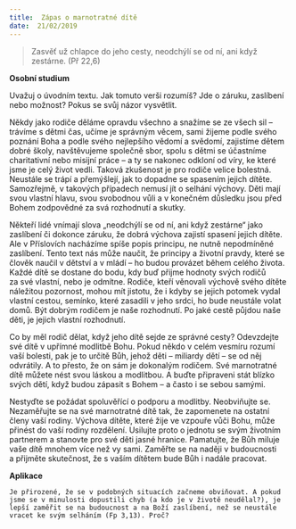```yaml
---
title:  Zápas o marnotratné dítě
date:  21/02/2019
---
```


> <p></p>
> Zasvěť už chlapce do jeho cesty, neodchýlí se od ní, ani když zestárne. (Př 22,6)

**Osobní studium**

Uvažuj o úvodním textu. Jak tomuto verši rozumíš? Jde o záruku, zaslíbení nebo možnost? Pokus se svůj názor vysvětlit.

Někdy jako rodiče děláme opravdu všechno a snažíme se ze všech sil – trávíme s dětmi čas, učíme je správným věcem, sami žijeme podle svého poznání Boha a podle svého nejlepšího vědomí a svědomí, zajistíme dětem dobré školy, navštěvujeme společně sbor, spolu s dětmi se účastníme charitativní nebo misijní práce – a ty se nakonec odkloní od víry, ke které jsme je celý život vedli. Taková zkušenost je pro rodiče velice bolestná. Neustále se trápí a přemýšlejí, jak to dopadne se spasením jejich dítěte. Samozřejmě, v takových případech nemusí jít o selhání výchovy. Děti mají svou vlastní hlavu, svou svobodnou vůli a v konečném důsledku jsou před Bohem zodpovědné za svá rozhodnutí a skutky.

Někteří lidé vnímají slova „neodchýlí se od ní, ani když zestárne“ jako zaslíbení či dokonce záruku, že dobrá výchova zajistí spasení jejich dítěte. Ale v Příslovích nacházíme spíše popis principu, ne nutně nepodmíněné zaslíbení. Tento text nás může naučit, že principy a životní pravdy, které se člověk naučil v dětství a v mládí – ho budou provázet během celého života. Každé dítě se dostane do bodu, kdy buď přijme hodnoty svých rodičů za své vlastní, nebo je odmítne. Rodiče, kteří věnovali výchově svého dítěte náležitou pozornost, mohou mít jistotu, že i kdyby se jejich potomek vydal vlastní cestou, semínko, které zasadili v jeho srdci, ho bude neustále volat domů. Být dobrým rodičem je naše rozhodnutí. Po jaké cestě půjdou naše děti, je jejich vlastní rozhodnutí.

Co by měl rodič dělat, když jeho dítě sejde ze správné cesty? Odevzdejte své dítě v upřímné modlitbě Bohu. Pokud někdo v celém vesmíru rozumí vaší bolesti, pak je to určitě Bůh, jehož děti – miliardy dětí – se od něj odvrátily. A to přesto, že on sám je dokonalým rodičem. Své marnotratné dítě můžete nést svou láskou a modlitbou. A buďte připraveni stát blízko svých dětí, když budou zápasit s Bohem – a často i se sebou samými.

Nestyďte se požádat spoluvěřící o podporu a modlitby. Neobviňujte se. Nezaměřujte se na své marnotratné dítě tak, že zapomenete na ostatní členy vaší rodiny. Výchova dítěte, které žije ve vzpouře vůči Bohu, může přinést do vaší rodiny rozdělení. Usilujte proto o jednotu se svým životním partnerem a stanovte pro své děti jasné hranice. Pamatujte, že Bůh miluje vaše dítě mnohem více než vy sami. Zaměřte se na naději v budoucnosti a přijměte skutečnost, že s vaším dítětem bude Bůh i nadále pracovat.

**Aplikace**

`Je přirozené, že se v podobných situacích začneme obviňovat. A pokud jsme se v minulosti dopustili chyb (a kdo je v životě neudělal?), je lepší zaměřit se na budoucnost a na Boží zaslíbení, než se neustále vracet ke svým selháním (Fp 3,13). Proč?`